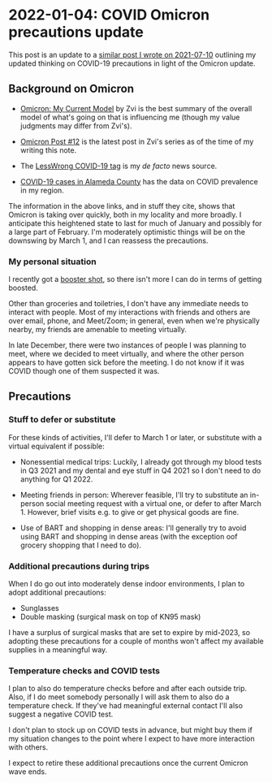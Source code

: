 # 2022-01-04: COVID Omicron precautions update

This post is an update to a [similar post I wrote on
2021-07-10](2021-07-10-covid-ongoing-precautions-update.md) outlining
my updated thinking on COVID-19 precautions in light of the Omicron
update.

## Background on Omicron

* [Omicron: My Current
  Model](https://www.lesswrong.com/posts/zFhhDCxz87yKwqYQf/omicron-my-current-model)
  by Zvi is the best summary of the overall model of what's going on
  that is influencing me (though my value judgments may differ from Zvi's).

* [Omicron Post
  #12](https://www.lesswrong.com/posts/bSmRKNjTcX2soKAff/omicron-post-12)
  is the latest post in Zvi's series as of the time of my writing this
  note.

* The [LessWrong COVID-19
  tag](https://www.lesswrong.com/tag/covid-19?sortedBy=new) is my *de
  facto* news source.

* [COVID-19 cases in Alameda
  County](https://commons.wikimedia.org/wiki/Data:COVID-19_cases_in_Alameda_County,_California.tab)
  has the data on COVID prevalence in my region.

The information in the above links, and in stuff they cite, shows that
Omicron is taking over quickly, both in my locality and more
broadly. I anticipate this heightened state to last for much of
January and possibly for a large part of February. I'm moderately
optimistic things will be on the downswing by March 1, and I can
reassess the precautions.

### My personal situation

I recently got a [booster
shot](2021-12-24-pfizer-covid-vaccine-booster-dose.md), so there isn't
more I can do in terms of getting boosted.

Other than groceries and toiletries, I don't have any immediate needs
to interact with people. Most of my interactions with friends and
others are over email, phone, and Meet/Zoom; in general, even when
we're physically nearby, my friends are amenable to meeting virtually.

In late December, there were two instances of people I was planning to
meet, where we decided to meet virtually, and where the other person
appears to have gotten sick before the meeting. I do not know if it
was COVID though one of them suspected it was.

## Precautions

### Stuff to defer or substitute

For these kinds of activities, I'll defer to March 1 or later, or
substitute with a virtual equivalent if possible:

* Nonessential medical trips: Luckily, I already got through my blood
  tests in Q3 2021 and my dental and eye stuff in Q4 2021 so I don't
  need to do anything for Q1 2022.

* Meeting friends in person: Wherever feasible, I'll try to substitute
  an in-person social meeting request with a virtual one, or defer to
  after March 1. However, brief visits e.g. to give or get physical
  goods are fine.

* Use of BART and shopping in dense areas: I'll generally try to avoid
  using BART and shopping in dense areas (with the exception oof
  grocery shopping that I need to do).

### Additional precautions during trips

When I do go out into moderately dense indoor environments, I plan to
adopt additional precautions:

* Sunglasses
* Double masking (surgical mask on top of KN95 mask)

I have a surplus of surgical masks that are set to expire by mid-2023,
so adopting these precautions for a couple of months won't affect my
available supplies in a meaningful way.

### Temperature checks and COVID tests

I plan to also do temperature checks before and after each outside
trip. Also, if I do meet somebody personally I will ask them to also
do a temperature check. If they've had meaningful external contact
I'll also suggest a negative COVID test.

I don't plan to stock up on COVID tests in advance, but might buy them
if my situation changes to the point where I expect to have more
interaction with others.

I expect to retire these additional precautions once the current
Omicron wave ends.

